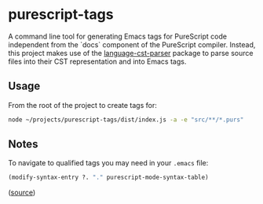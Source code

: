 # purescript-tags

A command line tool for generating Emacs tags for PureScript code
independent from the \`docs\` component of the PureScript compiler.
Instead, this project makes use of the
[language-cst-parser](https://github.com/natefaubion/purecript-language-cst-parser)
package to parse source files into their CST representation and into
Emacs tags.

## Usage

From the root of the project to create tags for:
```bash
node ~/projects/purescript-tags/dist/index.js -a -e "src/**/*.purs"
```
## Notes

To navigate to qualified tags you may need in your `.emacs` file:

```lisp
(modify-syntax-entry ?. "." purescript-mode-syntax-table)
```

([source](https://discourse.purescript.org/t/emacs-lsp-mode-with-purescript-language-server/1077/3))
